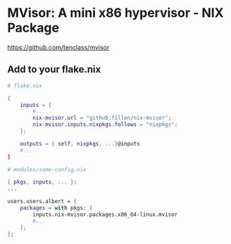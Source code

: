 # MVisor: A mini x86 hypervisor - NIX Package

https://github.com/tenclass/mvisor

## Add to your flake.nix

```nix
# flake.nix

{
    inputs = {
        #...
        nix-mvisor.url = "github:fillon/nix-mvisor";
        nix-mvisor.inputs.nixpkgs.follows = "nixpkgs";
    };

    outputs = { self, nixpkgs, ...}@inputs
    #...
}
```

```nix
# modules/some-config.nix

{ pkgs, inputs, ... }:
...

users.users.albert = {
    packages = with pkgs; [
        inputs.nix-mvisor.packages.x86_64-linux.mvisor
        #...
    ];
};
```
